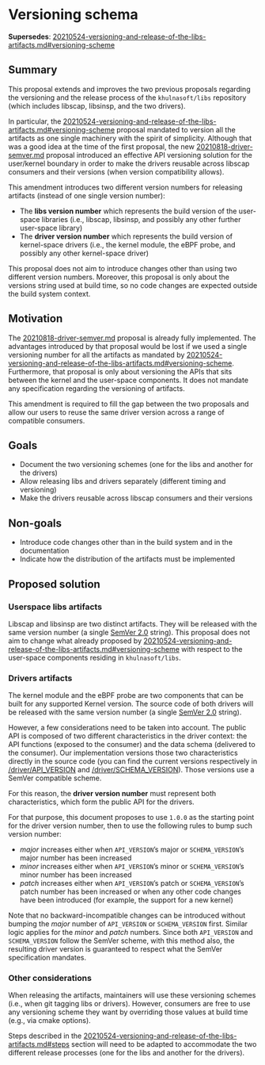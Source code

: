 # Versioning schema

**Supersedes**: [20210524-versioning-and-release-of-the-libs-artifacts.md#versioning-scheme](20210524-versioning-and-release-of-the-libs-artifacts.md#versioning-scheme)

## Summary

This proposal extends and improves the two previous proposals regarding the versioning and the release process of the `khulnasoft/libs` repository (which includes libscap, libsinsp, and the two drivers).

In particular, the [20210524-versioning-and-release-of-the-libs-artifacts.md#versioning-scheme](20210524-versioning-and-release-of-the-libs-artifacts.md#versioning-scheme) proposal mandated to version all the artifacts as one single machinery with the spirit of simplicity. Although that was a good idea at the time of the first proposal, the new [20210818-driver-semver.md](20210818-driver-semver.md) proposal introduced an effective API versioning solution for the user/kernel boundary in order to make the drivers reusable across libscap consumers and their versions (when version compatibility allows).

This amendment introduces two different version numbers for releasing artifacts (instead of one single version number):

- The **libs version number** which represents the build version of the user-space libraries (i.e., libscap, libsinsp, and possibly any other further user-space library)
- The **driver version number** which represents the build version of kernel-space drivers (i.e., the kernel module, the eBPF probe, and possibly any other kernel-space driver)

This proposal does not aim to introduce changes other than using two different version numbers. Moreover, this proposal is only about the versions string used at build time, so no code changes are expected outside the build system context.

## Motivation

The [20210818-driver-semver.md](20210818-driver-semver.md#motivation) proposal is already fully implemented. The advantages introduced by that proposal would be lost if we used a single versioning number for all the artifacts as mandated by [20210524-versioning-and-release-of-the-libs-artifacts.md#versioning-scheme](20210524-versioning-and-release-of-the-libs-artifacts.md#versioning-scheme). Furthermore, that proposal is only about versioning the APIs that sits between the kernel and the user-space components. It does not mandate any specification regarding the versioning of artifacts.

This amendment is required to fill the gap between the two proposals and allow our users to reuse the same driver version across a range of compatible consumers.

## Goals

* Document the two versioning schemes (one for the libs and another for the drivers)
* Allow releasing libs and drivers separately (different timing and versioning)
* Make the drivers reusable across libscap consumers and their versions

## Non-goals

* Introduce code changes other than in the build system and in the documentation
* Indicate how the distribution of the artifacts must be implemented

## Proposed solution

### Userspace libs artifacts

Libscap and libsinsp are two distinct artifacts. They will be released with the same version number (a single [SemVer 2.0](https://semver.org/spec/v2.0.0.html) string). This proposal does not aim to change what already proposed by [20210524-versioning-and-release-of-the-libs-artifacts.md#versioning-scheme](20210524-versioning-and-release-of-the-libs-artifacts.md#versioning-scheme) with respect to the user-space components residing in `khulnasoft/libs`.


### Drivers artifacts

The kernel module and the eBPF probe are two components that can be built for any supported Kernel version. The source code of both drivers will be released with the same version number (a single [SemVer 2.0](https://semver.org/spec/v2.0.0.html) string).

However, a few considerations need to be taken into account. The public API is composed of two different characteristics in the driver context: the API functions (exposed to the consumer) and the data schema (delivered to the consumer). Our implementation versions those two characteristics directly in the source code (you can find the current versions respectively in [/driver/API_VERSION](/driver/API_VERSION) and [/driver/SCHEMA_VERSION](/driver/SCHEMA_VERSION)). Those versions use a SemVer compatible scheme.


For this reason, the **driver version number** must represent both characteristics, which form the public API for the drivers.

For that purpose, this document proposes to use `1.0.0` as the starting point for the driver version number, then to use the following rules to bump such version number: 
- *major* increases either when `API_VERSION`’s major or `SCHEMA_VERSION`’s major number has been increased
- *minor* increases either when `API_VERSION`’s minor or `SCHEMA_VERSION`’s minor number has been increased
- *patch* increases either when `API_VERSION`’s patch or `SCHEMA_VERSION`’s patch number has been increased or when any other code changes have been introduced (for example, the support for a new kernel)

Note that no backward-incompatible changes can be introduced without bumping the *major* number of `API_VERSION` or `SCHEMA_VERSION` first. Similar logic applies for the *minor* and *patch* numbers. Since both `API_VERSION` and `SCHEMA_VERSION` follow the SemVer scheme, with this method also, the resulting driver version is guaranteed to respect what the SemVer specification mandates.

### Other considerations

When releasing the artifacts, maintainers will use these versioning schemes (i.e., when git tagging libs or drivers).
However, consumers are free to use any versioning scheme they want by overriding those values at build time (e.g., via cmake options).

Steps described in the 
[20210524-versioning-and-release-of-the-libs-artifacts.md#steps](20210524-versioning-and-release-of-the-libs-artifacts.md#steps) section will need to be adapted to accommodate the two different release processes (one for the libs and another for the drivers).